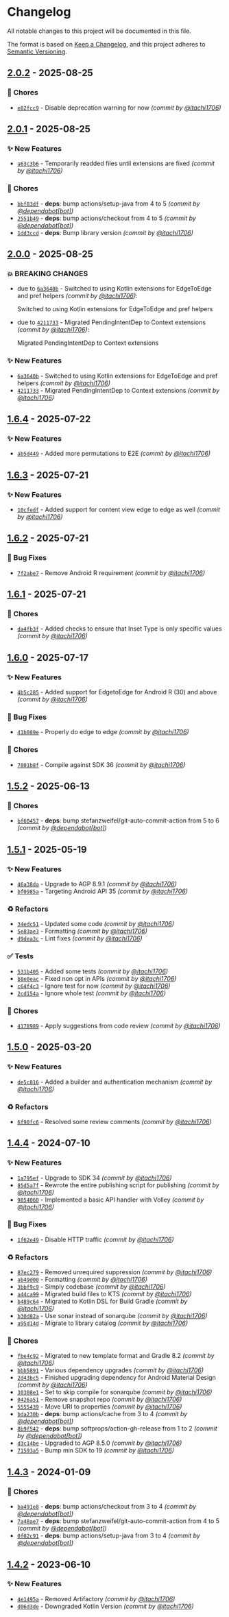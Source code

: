 # Changelog
All notable changes to this project will be documented in this file.

The format is based on [Keep a Changelog](https://keepachangelog.com/en/1.0.0/),
and this project adheres to [Semantic Versioning](https://semver.org/spec/v2.0.0.html).

## [2.0.2] - 2025-08-25
### :wrench: Chores
- [`e82fcc9`](https://github.com/itachi1706/AndroidHelperLib/commit/e82fcc9b92ce0b24b3796910b2b607e265aeb0bd) - Disable deprecation warning for now *(commit by [@itachi1706](https://github.com/itachi1706))*


## [2.0.1] - 2025-08-25
### :sparkles: New Features
- [`a63c3b6`](https://github.com/itachi1706/AndroidHelperLib/commit/a63c3b6e52b4a9c8cb5547b57f199ba0ee86b64f) - Temporarily readded files until extensions are fixed *(commit by [@itachi1706](https://github.com/itachi1706))*

### :wrench: Chores
- [`bbf83df`](https://github.com/itachi1706/AndroidHelperLib/commit/bbf83df76cb6790b46377a21090fb6f6476aa031) - **deps**: bump actions/setup-java from 4 to 5 *(commit by [@dependabot[bot]](https://github.com/apps/dependabot))*
- [`2551b49`](https://github.com/itachi1706/AndroidHelperLib/commit/2551b499ffedd1ab26d031673ef2a1129b4b7292) - **deps**: bump actions/checkout from 4 to 5 *(commit by [@dependabot[bot]](https://github.com/apps/dependabot))*
- [`1dd3ccd`](https://github.com/itachi1706/AndroidHelperLib/commit/1dd3ccd78309c99aeb1b8f2402d21f14442407ab) - **deps**: Bump library version *(commit by [@itachi1706](https://github.com/itachi1706))*


## [2.0.0] - 2025-08-25
### :boom: BREAKING CHANGES
- due to [`6a3640b`](https://github.com/itachi1706/AndroidHelperLib/commit/6a3640bb928e9073b1f4ec5d4acbc532b0be32d9) - Switched to using Kotlin extensions for EdgeToEdge and pref helpers *(commit by [@itachi1706](https://github.com/itachi1706))*:

  Switched to using Kotlin extensions for EdgeToEdge and pref helpers

- due to [`4211733`](https://github.com/itachi1706/AndroidHelperLib/commit/4211733079850aacddd4b46e4e3f398c7fc6e259) - Migrated PendingIntentDep to Context extensions *(commit by [@itachi1706](https://github.com/itachi1706))*:

  Migrated PendingIntentDep to Context extensions


### :sparkles: New Features
- [`6a3640b`](https://github.com/itachi1706/AndroidHelperLib/commit/6a3640bb928e9073b1f4ec5d4acbc532b0be32d9) - Switched to using Kotlin extensions for EdgeToEdge and pref helpers *(commit by [@itachi1706](https://github.com/itachi1706))*
- [`4211733`](https://github.com/itachi1706/AndroidHelperLib/commit/4211733079850aacddd4b46e4e3f398c7fc6e259) - Migrated PendingIntentDep to Context extensions *(commit by [@itachi1706](https://github.com/itachi1706))*


## [1.6.4] - 2025-07-22
### :sparkles: New Features
- [`ab5d449`](https://github.com/itachi1706/AndroidHelperLib/commit/ab5d4499392ccd28fb17236249651b4ce1889de1) - Added more permutations to E2E *(commit by [@itachi1706](https://github.com/itachi1706))*


## [1.6.3] - 2025-07-21
### :sparkles: New Features
- [`10cfedf`](https://github.com/itachi1706/AndroidHelperLib/commit/10cfedf9b1d642be1da07ab1f75f30d7851c3f19) - Added support for content view edge to edge as well *(commit by [@itachi1706](https://github.com/itachi1706))*


## [1.6.2] - 2025-07-21
### :bug: Bug Fixes
- [`7f2abe7`](https://github.com/itachi1706/AndroidHelperLib/commit/7f2abe7cefbbe131515466995d5f85b245c48952) - Remove Android R requirement *(commit by [@itachi1706](https://github.com/itachi1706))*


## [1.6.1] - 2025-07-21
### :wrench: Chores
- [`da4fb3f`](https://github.com/itachi1706/AndroidHelperLib/commit/da4fb3fe553ea3b81864127624fd71611c6f3aee) - Added checks to ensure that Inset Type is only specific values *(commit by [@itachi1706](https://github.com/itachi1706))*


## [1.6.0] - 2025-07-17
### :sparkles: New Features
- [`4b5c285`](https://github.com/itachi1706/AndroidHelperLib/commit/4b5c285fd73a9bf59a3ff200a9589698f3f38d95) - Added support for EdgetoEdge for Android R (30) and above *(commit by [@itachi1706](https://github.com/itachi1706))*

### :bug: Bug Fixes
- [`41b089e`](https://github.com/itachi1706/AndroidHelperLib/commit/41b089e5fb88a4745ac30d533cadb31be6b3e40d) - Properly do edge to edge *(commit by [@itachi1706](https://github.com/itachi1706))*

### :wrench: Chores
- [`7801b8f`](https://github.com/itachi1706/AndroidHelperLib/commit/7801b8fef5f6aaea6fc5aa4cc74ccd1bc32c6d46) - Compile against SDK 36 *(commit by [@itachi1706](https://github.com/itachi1706))*


## [1.5.2] - 2025-06-13
### :wrench: Chores
- [`bf60457`](https://github.com/itachi1706/AndroidHelperLib/commit/bf6045765aeda6bbcf4f950741bd9a2d456a744d) - **deps**: bump stefanzweifel/git-auto-commit-action from 5 to 6 *(commit by [@dependabot[bot]](https://github.com/apps/dependabot))*


## [1.5.1] - 2025-05-19
### :sparkles: New Features
- [`46a38da`](https://github.com/itachi1706/AndroidHelperLib/commit/46a38dabc406fe391e506781123c28f7fa43849e) - Upgrade to AGP 8.9.1 *(commit by [@itachi1706](https://github.com/itachi1706))*
- [`bf0985a`](https://github.com/itachi1706/AndroidHelperLib/commit/bf0985ae90e8c8d0d4ce9e1d8ca0e192d61f5e68) - Targeting Android API 35 *(commit by [@itachi1706](https://github.com/itachi1706))*

### :recycle: Refactors
- [`34edc51`](https://github.com/itachi1706/AndroidHelperLib/commit/34edc5168f2f875067a5736c9fec91333786a597) - Updated some code *(commit by [@itachi1706](https://github.com/itachi1706))*
- [`5e83ae3`](https://github.com/itachi1706/AndroidHelperLib/commit/5e83ae331210077c89f77adf06d0432e972b8ad7) - Formatting *(commit by [@itachi1706](https://github.com/itachi1706))*
- [`d9dea3c`](https://github.com/itachi1706/AndroidHelperLib/commit/d9dea3c170f54af01cd70180d67e906b2f5e026d) - Lint fixes *(commit by [@itachi1706](https://github.com/itachi1706))*

### :white_check_mark: Tests
- [`531b405`](https://github.com/itachi1706/AndroidHelperLib/commit/531b4054deeba2cbf708aadffb08ea3c9ee6bdef) - Added some tests *(commit by [@itachi1706](https://github.com/itachi1706))*
- [`b8e0eac`](https://github.com/itachi1706/AndroidHelperLib/commit/b8e0eac3a747a7ee99679e933fa3de8d2a9dcda0) - Fixed non opt in APIs *(commit by [@itachi1706](https://github.com/itachi1706))*
- [`c64f4c3`](https://github.com/itachi1706/AndroidHelperLib/commit/c64f4c3e9c57d64e75f98b118231ea72aa5deb96) - Ignore test for now *(commit by [@itachi1706](https://github.com/itachi1706))*
- [`2cd154a`](https://github.com/itachi1706/AndroidHelperLib/commit/2cd154ac47acf4fe19ef5f986d6f4c7155eab335) - Ignore whole test *(commit by [@itachi1706](https://github.com/itachi1706))*

### :wrench: Chores
- [`4178989`](https://github.com/itachi1706/AndroidHelperLib/commit/417898922542235458bf2bd5056656d958394837) - Apply suggestions from code review *(commit by [@itachi1706](https://github.com/itachi1706))*


## [1.5.0] - 2025-03-20
### :sparkles: New Features
- [`de5c816`](https://github.com/itachi1706/AndroidHelperLib/commit/de5c816722827b99eb440869afdedc43eec539d0) - Added a builder and authentication mechanism *(commit by [@itachi1706](https://github.com/itachi1706))*

### :recycle: Refactors
- [`6f90fc6`](https://github.com/itachi1706/AndroidHelperLib/commit/6f90fc658094a24df5a17329871d8649cda2270d) - Resolved some review comments *(commit by [@itachi1706](https://github.com/itachi1706))*


## [1.4.4] - 2024-07-10
### :sparkles: New Features
- [`1a795ef`](https://github.com/itachi1706/AndroidHelperLib/commit/1a795ef06f2c40e3913de506d8905573e96ee150) - Upgrade to SDK 34 *(commit by [@itachi1706](https://github.com/itachi1706))*
- [`85d5a7f`](https://github.com/itachi1706/AndroidHelperLib/commit/85d5a7fbe09f77ee0dd9dc0e84811661adfdb8c6) - Rewrote the entire publishing script for publishing *(commit by [@itachi1706](https://github.com/itachi1706))*
- [`9854060`](https://github.com/itachi1706/AndroidHelperLib/commit/985406051a0cb198665b9fe1487949d3b9f76a33) - Implemented a basic API handler with Volley *(commit by [@itachi1706](https://github.com/itachi1706))*

### :bug: Bug Fixes
- [`1f62e49`](https://github.com/itachi1706/AndroidHelperLib/commit/1f62e498889968cf1d78885106a7190da105faa8) - Disable HTTP traffic *(commit by [@itachi1706](https://github.com/itachi1706))*

### :recycle: Refactors
- [`87ec279`](https://github.com/itachi1706/AndroidHelperLib/commit/87ec279d22b5a805eae96ac148d1a0e03ff79f51) - Removed unrequired suppression *(commit by [@itachi1706](https://github.com/itachi1706))*
- [`ab49d00`](https://github.com/itachi1706/AndroidHelperLib/commit/ab49d00a276a967b0b6037b6e005bba95d52a629) - Formatting *(commit by [@itachi1706](https://github.com/itachi1706))*
- [`3bbf9c9`](https://github.com/itachi1706/AndroidHelperLib/commit/3bbf9c945da4c2ab1dfcd3f12c7ee87e6af134ec) - Simply codebase *(commit by [@itachi1706](https://github.com/itachi1706))*
- [`a44ca99`](https://github.com/itachi1706/AndroidHelperLib/commit/a44ca999e7acdb9cb404d2dafcbc48b0aa309fb6) - Migrated build files to KTS *(commit by [@itachi1706](https://github.com/itachi1706))*
- [`b489c64`](https://github.com/itachi1706/AndroidHelperLib/commit/b489c64dad89b453ed593aa1d4413c93fb5cf60b) - Migrated to Kotlin DSL for Build Gradle *(commit by [@itachi1706](https://github.com/itachi1706))*
- [`b30d82a`](https://github.com/itachi1706/AndroidHelperLib/commit/b30d82abec5c5dd76e5352e2aeabab3c3ef9d3f3) - Use sonar instead of sonarqube *(commit by [@itachi1706](https://github.com/itachi1706))*
- [`a95d14d`](https://github.com/itachi1706/AndroidHelperLib/commit/a95d14d6a1220999437e0ee68d50d032ae3a8208) - Migrate to library catalog *(commit by [@itachi1706](https://github.com/itachi1706))*

### :wrench: Chores
- [`fbe4c92`](https://github.com/itachi1706/AndroidHelperLib/commit/fbe4c92521e1407d4a3873043602b36b670a562d) - Migrated to new template format and Gradle 8.2 *(commit by [@itachi1706](https://github.com/itachi1706))*
- [`bbb5891`](https://github.com/itachi1706/AndroidHelperLib/commit/bbb5891392ea48079b5aebc192035e588bdc942a) - Various dependency upgrades *(commit by [@itachi1706](https://github.com/itachi1706))*
- [`2d43bc5`](https://github.com/itachi1706/AndroidHelperLib/commit/2d43bc53941bfc0a19f3468c88543ae1023be891) - Finished upgrading dependency for Android Material Design *(commit by [@itachi1706](https://github.com/itachi1706))*
- [`30308e1`](https://github.com/itachi1706/AndroidHelperLib/commit/30308e157f21853e8caa0b3522dff3a4bad9eb4a) - Set to skip compile for sonarqube *(commit by [@itachi1706](https://github.com/itachi1706))*
- [`0426a51`](https://github.com/itachi1706/AndroidHelperLib/commit/0426a5149cf0fd7db57eaa81e3e0aa44a514d236) - Remove snapshot repo *(commit by [@itachi1706](https://github.com/itachi1706))*
- [`5555439`](https://github.com/itachi1706/AndroidHelperLib/commit/5555439f5d27a53b69082c39b18cff409277d12b) - Move URI to properties *(commit by [@itachi1706](https://github.com/itachi1706))*
- [`bda230b`](https://github.com/itachi1706/AndroidHelperLib/commit/bda230be3c2ebe2bffae3fe2513a78069be831ab) - **deps**: bump actions/cache from 3 to 4 *(commit by [@dependabot[bot]](https://github.com/apps/dependabot))*
- [`8b9f542`](https://github.com/itachi1706/AndroidHelperLib/commit/8b9f542b4850290ab5c9aa3127de784b3c9e4a37) - **deps**: bump softprops/action-gh-release from 1 to 2 *(commit by [@dependabot[bot]](https://github.com/apps/dependabot))*
- [`d3c14be`](https://github.com/itachi1706/AndroidHelperLib/commit/d3c14bef0d338d5395be4f0b4b5af89bf9424dc2) - Upgraded to AGP 8.5.0 *(commit by [@itachi1706](https://github.com/itachi1706))*
- [`71593a5`](https://github.com/itachi1706/AndroidHelperLib/commit/71593a564d15429bd02af34c5880096cd67d0541) - Bump min SDK to 19 *(commit by [@itachi1706](https://github.com/itachi1706))*


## [1.4.3] - 2024-01-09
### :wrench: Chores
- [`ba491e8`](https://github.com/itachi1706/AndroidHelperLib/commit/ba491e85654bbf505fccef188df4c4932a941f8e) - **deps**: bump actions/checkout from 3 to 4 *(commit by [@dependabot[bot]](https://github.com/apps/dependabot))*
- [`7a48ae7`](https://github.com/itachi1706/AndroidHelperLib/commit/7a48ae7357d405f1fcc3158c385a509869bd01ef) - **deps**: bump stefanzweifel/git-auto-commit-action from 4 to 5 *(commit by [@dependabot[bot]](https://github.com/apps/dependabot))*
- [`0f02c91`](https://github.com/itachi1706/AndroidHelperLib/commit/0f02c91acdbd3d248170f2f8938f75b28acb041c) - **deps**: bump actions/setup-java from 3 to 4 *(commit by [@dependabot[bot]](https://github.com/apps/dependabot))*


## [1.4.2] - 2023-06-10
### :sparkles: New Features
- [`4e1495a`](https://github.com/itachi1706/AndroidHelperLib/commit/4e1495a9d22879c084174bfadd9fe164b46ae33f) - Removed Artifactory *(commit by [@itachi1706](https://github.com/itachi1706))*
- [`d06d3de`](https://github.com/itachi1706/AndroidHelperLib/commit/d06d3de377782c65158873a0d9393b515b9a1137) - Downgraded Kotlin Version *(commit by [@itachi1706](https://github.com/itachi1706))*


[1.4.2]: https://github.com/itachi1706/AndroidHelperLib/compare/1.4.1...1.4.2
[1.4.3]: https://github.com/itachi1706/AndroidHelperLib/compare/1.4.2...1.4.3
[1.4.4]: https://github.com/itachi1706/AndroidHelperLib/compare/1.4.3...1.4.4
[1.5.0]: https://github.com/itachi1706/AndroidHelperLib/compare/1.4.4...1.5.0
[1.5.1]: https://github.com/itachi1706/AndroidHelperLib/compare/1.5.0...1.5.1
[1.5.2]: https://github.com/itachi1706/AndroidHelperLib/compare/1.5.1...1.5.2
[1.6.0]: https://github.com/itachi1706/AndroidHelperLib/compare/1.5.2...1.6.0
[1.6.1]: https://github.com/itachi1706/AndroidHelperLib/compare/1.6.0...1.6.1
[1.6.2]: https://github.com/itachi1706/AndroidHelperLib/compare/1.6.1...1.6.2
[1.6.3]: https://github.com/itachi1706/AndroidHelperLib/compare/1.6.2...1.6.3
[1.6.4]: https://github.com/itachi1706/AndroidHelperLib/compare/1.6.3...1.6.4
[2.0.0]: https://github.com/itachi1706/AndroidHelperLib/compare/1.6.4...2.0.0
[2.0.1]: https://github.com/itachi1706/AndroidHelperLib/compare/2.0.0...2.0.1
[2.0.2]: https://github.com/itachi1706/AndroidHelperLib/compare/2.0.1...2.0.2
